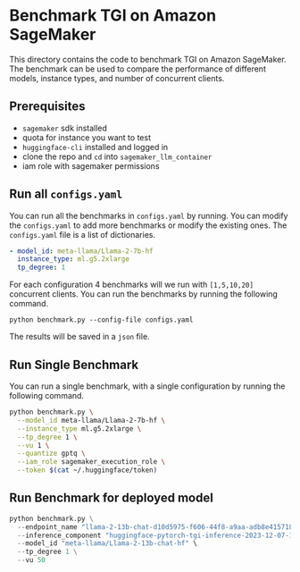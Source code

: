 # Benchmark TGI on Amazon SageMaker

This directory contains the code to benchmark TGI on Amazon SageMaker. The benchmark can be used to compare the performance of different models, instance types, and number of concurrent clients.

## Prerequisites

* `sagemaker` sdk installed
* quota for instance you want to test
* `huggingface-cli` installed and logged in
* clone the repo and `cd` into `sagemaker_llm_container`
* iam role with sagemaker permissions

## Run all `configs.yaml`

You can run all the benchmarks in `configs.yaml` by running. You can modify the `configs.yaml` to add more benchmarks or modify the existing ones. The `configs.yaml` file is a list of dictionaries. 

```yaml
- model_id: meta-llama/Llama-2-7b-hf
  instance_type: ml.g5.2xlarge
  tp_degree: 1
```

For each configuration 4 benchmarks will we run with `[1,5,10,20]` concurrent clients. You can run the benchmarks by running the following command.

`python benchmark.py --config-file configs.yaml`

The results will be saved in a `json` file.


## Run Single Benchmark 

You can run a single benchmark, with a single configuration by running the following command. 

```bash
python benchmark.py \
  --model_id meta-llama/Llama-2-7b-hf \
  --instance_type ml.g5.2xlarge \
  --tp_degree 1 \
  --vu 1 \
  --quantize gptq \
  --iam_role sagemaker_execution_role \
  --token $(cat ~/.huggingface/token)
```

## Run Benchmark for deployed model

```python
python benchmark.py \
  --endpoint_name "llama-2-13b-chat-d10d5975-f606-44f8-a9aa-adb8e4157180" \
  --inference_component "huggingface-pytorch-tgi-inference-2023-12-07-15-1701963267-082e" \
  --model_id "meta-llama/Llama-2-13b-chat-hf" \
  --tp_degree 1 \
  --vu 50 
```
